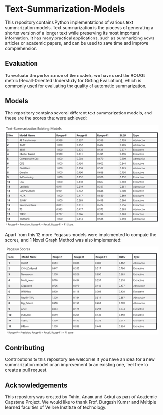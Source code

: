 # Text-Summarization-Models

This repository contains Python implementations of various text summarization models. Text summarization is the process of generating a shorter version of a longer text while preserving its most important information. It has many practical applications, such as summarizing news articles or academic papers, and can be used to save time and improve comprehension.

## Evaluation
To evaluate the performance of the models, we have used the ROUGE metric (Recall-Oriented Understudy for Gisting Evaluation), which is commonly used for evaluating the quality of automatic summarization.

## Models

The repository contains several different text summarization models, and these are the scores that were achieved:

![existing scores](https://github.com/Tuhin-SnapD/Text-Summarization-Models/blob/main/Existing.png?raw=true)

Apart from this 12 more Pegasus models were implemented to compute the scores, and 1 Novel Graph Method was also implemented:

![alt text](https://github.com/Tuhin-SnapD/Text-Summarization-Models/blob/main/Pegasus%20Scores.jpg?raw=true)

## Contributing
Contributions to this repository are welcome! If you have an idea for a new summarization model or an improvement to an existing one, feel free to create a pull request.

## Acknowledgements
This repository was created by Tuhin, Anant and Gokul as part of Academic Capstone Project. We would like to thank Prof. Durgesh Kumar and Multiple learned faculties of Vellore Institute of technology.
